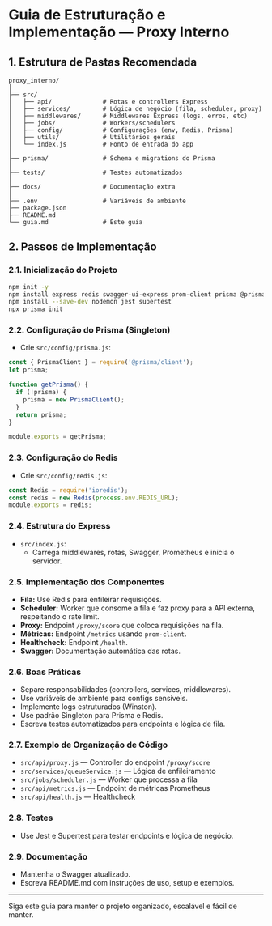 # Guia de Estruturação e Implementação — Proxy Interno

## 1. Estrutura de Pastas Recomendada

```
proxy_interno/
│
├── src/
│   ├── api/              # Rotas e controllers Express
│   ├── services/         # Lógica de negócio (fila, scheduler, proxy)
│   ├── middlewares/      # Middlewares Express (logs, erros, etc)
│   ├── jobs/             # Workers/schedulers
│   ├── config/           # Configurações (env, Redis, Prisma)
│   ├── utils/            # Utilitários gerais
│   └── index.js          # Ponto de entrada do app
│
├── prisma/               # Schema e migrations do Prisma
│
├── tests/                # Testes automatizados
│
├── docs/                 # Documentação extra
│
├── .env                  # Variáveis de ambiente
├── package.json
├── README.md
└── guia.md               # Este guia
```

## 2. Passos de Implementação

### 2.1. Inicialização do Projeto

```bash
npm init -y
npm install express redis swagger-ui-express prom-client prisma @prisma/client dotenv winston
npm install --save-dev nodemon jest supertest
npx prisma init
```

### 2.2. Configuração do Prisma (Singleton)

- Crie `src/config/prisma.js`:

```js
const { PrismaClient } = require('@prisma/client');
let prisma;

function getPrisma() {
  if (!prisma) {
    prisma = new PrismaClient();
  }
  return prisma;
}

module.exports = getPrisma;
```

### 2.3. Configuração do Redis

- Crie `src/config/redis.js`:

```js
const Redis = require('ioredis');
const redis = new Redis(process.env.REDIS_URL);
module.exports = redis;
```

### 2.4. Estrutura do Express

- `src/index.js`:
  - Carrega middlewares, rotas, Swagger, Prometheus e inicia o servidor.

### 2.5. Implementação dos Componentes

- **Fila:** Use Redis para enfileirar requisições.
- **Scheduler:** Worker que consome a fila e faz proxy para a API externa, respeitando o rate limit.
- **Proxy:** Endpoint `/proxy/score` que coloca requisições na fila.
- **Métricas:** Endpoint `/metrics` usando `prom-client`.
- **Healthcheck:** Endpoint `/health`.
- **Swagger:** Documentação automática das rotas.

### 2.6. Boas Práticas

- Separe responsabilidades (controllers, services, middlewares).
- Use variáveis de ambiente para configs sensíveis.
- Implemente logs estruturados (Winston).
- Use padrão Singleton para Prisma e Redis.
- Escreva testes automatizados para endpoints e lógica de fila.

### 2.7. Exemplo de Organização de Código

- `src/api/proxy.js` — Controller do endpoint `/proxy/score`
- `src/services/queueService.js` — Lógica de enfileiramento
- `src/jobs/scheduler.js` — Worker que processa a fila
- `src/api/metrics.js` — Endpoint de métricas Prometheus
- `src/api/health.js` — Healthcheck

### 2.8. Testes

- Use Jest e Supertest para testar endpoints e lógica de negócio.

### 2.9. Documentação

- Mantenha o Swagger atualizado.
- Escreva README.md com instruções de uso, setup e exemplos.

---

Siga este guia para manter o projeto organizado, escalável e fácil de manter.
